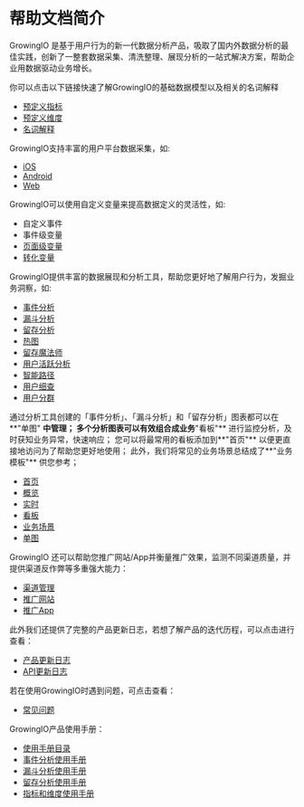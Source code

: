  # 帮助文档简介

GrowingIO 是基于用户行为的新一代数据分析产品，吸取了国内外数据分析的最佳实践，创新了一整套数据采集、清洗整理、展现分析的一站式解决方案，帮助企业用数据驱动业务增长。

你可以点击以下链接快速了解GrowingIO的基础数据模型以及相关的名词解释
* [预定义指标](growingio-shu-ju-mo-xing/zhi-biao.md)
* [预定义维度](growingio-shu-ju-mo-xing/yu-ding-yi-wei-du.md)
* [名词解释](FAQ/terms.md)  <br />

GrowingIO支持丰富的用户平台数据采集，如:
* [iOS](SDK/iOS.md)
* [Android](SDK/Android.md)
* [Web](SDK/JS.md)   <br />

GrowingIO可以使用自定义变量来提高数据定义的灵活性，如:
* 自定义事件
* 事件级变量
* [页面级变量](zi-ding-yi-bian-liang/si-zhong-bu-tong-lei-xing-de-zi-ding-yi-bian-liang/ye-mian-ji-bian-liang.md)
* [转化变量](zi-ding-yi-bian-liang/si-zhong-bu-tong-lei-xing-de-zi-ding-yi-bian-liang/zhuan-hua-bian-liang.md)<br />

GrowingIO提供丰富的数据展现和分析工具，帮助您更好地了解用户行为，发掘业务洞察，如:
* [事件分析](单图.md)
* [漏斗分析](漏斗.md)
* [留存分析](retention.md)
* [热图](Features/heatmap.md)
* [留存魔法师](liucunmofashi.md)
* [用户活跃分析](engagement.md)
* [智能路径](Features/zhi-neng-lu-jing.md)
* [用户细查](用户细查.md)
* [用户分群](usersegmentation.md) <br />

通过分析工具创建的「事件分析」、「漏斗分析」和「留存分析」图表都可以在**"单图" **中管理；
多个分析图表可以有效组合成业务**"看板"** 进行监控分析，及时获知业务异常，快速响应；
您可以将最常用的看板添加到**"首页"** 以便更直接地访问为了帮助您更好地使用；
此外，我们将常见的业务场景总结成了**"业务模板"** 供您参考；
* [首页](/Features/shou-ye.md)
 * [概览](Features/overview.md)
 * [实时](Features/realtime.md)
* [看板](看板.md)
* [业务场景](/Features/ye-wu-chang-jing.md)
* [单图](/Features/dan-tu.md)   <br />

GrowingIO 还可以帮助您推广网站/App并衡量推广效果，监测不同渠道质量，并提供渠道反作弊等多重强大能力：
* [渠道管理](Features/qudaoguanli/qudaoguanli.md)
* [推广网站](Features/qudaoguanli/tuiguangwangzhan/tuiguangwangzhan.md)
* [推广App](Features/qudaoguanli/tuiguangapp/tuiguangapp.md)  <br />

此外我们还提供了完整的产品更新日志，若想了解产品的迭代历程，可以点击进行查看：
* [产品更新日志](ChangeLog/ChangeLog.md)  
* [API更新日志](dataapi_md.md)   <br />

若在使用GrowingIO时遇到问题，可点击查看：
* [常见问题](FAQ.md)

GrowingIO产品使用手册：
* [使用手册目录](https://s.growingio.com/074AKo)
* [事件分析使用手册](https://s.growingio.com/nvN9MB)
* [漏斗分析使用手册](https://s.growingio.com/9PXbR0)
* [留存分析使用手册](https://s.growingio.com/p8QD3x)
* [指标和维度使用手册](https://s.growingio.com/NLdx0O)







